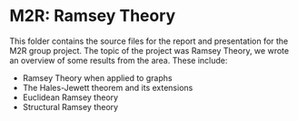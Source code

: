 # M2R: Ramsey Theory

This folder contains the source files for the report and presentation for the
M2R group project.
The topic of the project was Ramsey Theory, we wrote an overview of some results
from the area.
These include:

+ Ramsey Theory when applied to graphs
+ The Hales-Jewett theorem and its extensions
+ Euclidean Ramsey theory
+ Structural Ramsey theory
